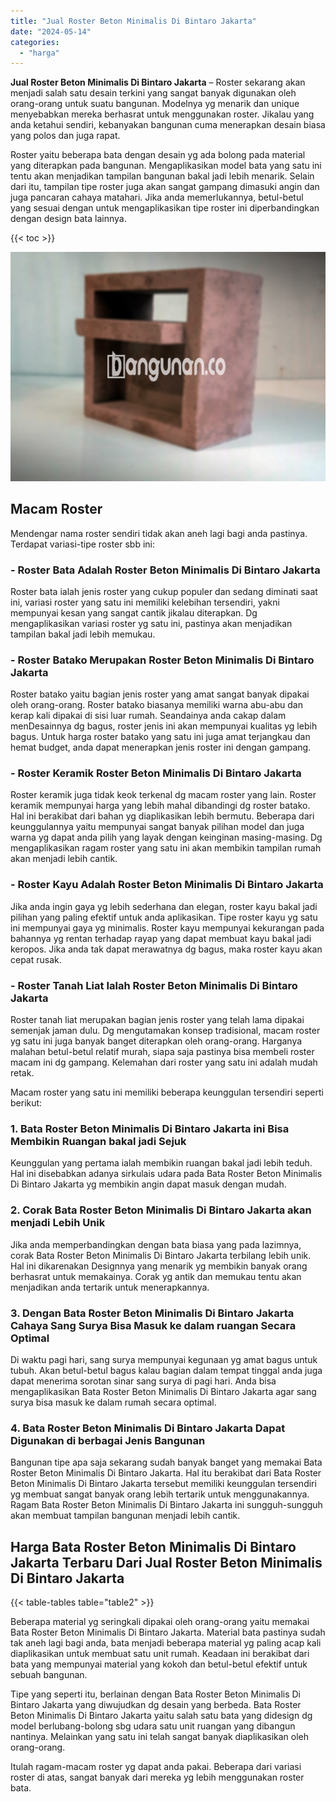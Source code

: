 ```yaml
---
title: "Jual Roster Beton Minimalis Di Bintaro Jakarta"
date: "2024-05-14"
categories: 
  - "harga"
---
```


**Jual Roster Beton Minimalis Di Bintaro Jakarta** – Roster sekarang akan menjadi salah satu desain terkini yang sangat banyak digunakan oleh orang-orang untuk suatu bangunan. Modelnya yg menarik dan unique menyebabkan mereka berhasrat untuk menggunakan roster. Jikalau yang anda ketahui sendiri, kebanyakan bangunan cuma menerapkan desain biasa yang polos dan juga rapat.

Roster yaitu beberapa bata dengan desain yg ada bolong pada material yang diterapkan pada bangunan. Mengaplikasikan model bata yang satu ini tentu akan menjadikan tampilan bangunan bakal jadi lebih menarik. Selain dari itu, tampilan tipe roster juga akan sangat gampang dimasuki angin dan juga pancaran cahaya matahari. Jika anda memerlukannya, betul-betul yang sesuai dengan untuk mengaplikasikan tipe roster ini diperbandingkan dengan design bata lainnya.

{{< toc >}}

![Jual Roster Beton Minimalis Di Bintaro Jakarta](/images/bata-roster-minimalis-30.png)

## Macam Roster

Mendengar nama roster sendiri tidak akan aneh lagi bagi anda pastinya. Terdapat variasi-tipe roster sbb ini:

### \- Roster Bata Adalah Roster Beton Minimalis Di Bintaro Jakarta

Roster bata ialah jenis roster yang cukup populer dan sedang diminati saat ini, variasi roster yang satu ini memiliki kelebihan tersendiri, yakni mempunyai kesan yang sangat cantik jikalau diterapkan. Dg mengaplikasikan variasi roster yg satu ini, pastinya akan menjadikan tampilan bakal jadi lebih memukau.

### \- Roster Batako Merupakan Roster Beton Minimalis Di Bintaro Jakarta

Roster batako yaitu bagian jenis roster yang amat sangat banyak dipakai oleh orang-orang. Roster batako biasanya memiliki warna abu-abu dan kerap kali dipakai di sisi luar rumah. Seandainya anda cakap dalam menDesainnya dg bagus, roster jenis ini akan mempunyai kualitas yg lebih bagus. Untuk harga roster batako yang satu ini juga amat terjangkau dan hemat budget, anda dapat menerapkan jenis roster ini dengan gampang.

### \- Roster Keramik Roster Beton Minimalis Di Bintaro Jakarta

Roster keramik juga tidak keok terkenal dg macam roster yang lain. Roster keramik mempunyai harga yang lebih mahal dibandingi dg roster batako. Hal ini berakibat dari bahan yg diaplikasikan lebih bermutu. Beberapa dari keunggulannya yaitu mempunyai sangat banyak pilihan model dan juga warna yg dapat anda pilih yang layak dengan keinginan masing-masing. Dg mengaplikasikan ragam roster yang satu ini akan membikin tampilan rumah akan menjadi lebih cantik.

### \- Roster Kayu Adalah Roster Beton Minimalis Di Bintaro Jakarta

Jika anda ingin gaya yg lebih sederhana dan elegan, roster kayu bakal jadi pilihan yang paling efektif untuk anda aplikasikan. Tipe roster kayu yg satu ini mempunyai gaya yg minimalis. Roster kayu mempunyai kekurangan pada bahannya yg rentan terhadap rayap yang dapat membuat kayu bakal jadi keropos. Jika anda tak dapat merawatnya dg bagus, maka roster kayu akan cepat rusak.

### \- Roster Tanah Liat Ialah Roster Beton Minimalis Di Bintaro Jakarta

Roster tanah liat merupakan bagian jenis roster yang telah lama dipakai semenjak jaman dulu. Dg mengutamakan konsep tradisional, macam roster yg satu ini juga banyak banget diterapkan oleh orang-orang. Harganya malahan betul-betul relatif murah, siapa saja pastinya bisa membeli roster macam ini dg gampang. Kelemahan dari roster yang satu ini adalah mudah retak.

Macam roster yang satu ini memiliki beberapa keunggulan tersendiri seperti berikut:

### 1\. Bata Roster Beton Minimalis Di Bintaro Jakarta ini Bisa Membikin Ruangan bakal jadi Sejuk

Keunggulan yang pertama ialah membikin ruangan bakal jadi lebih teduh. Hal ini disebabkan adanya sirkulais udara pada Bata Roster Beton Minimalis Di Bintaro Jakarta yg membikin angin dapat masuk dengan mudah.

### 2\. Corak Bata Roster Beton Minimalis Di Bintaro Jakarta akan menjadi Lebih Unik

Jika anda memperbandingkan dengan bata biasa yang pada lazimnya, corak Bata Roster Beton Minimalis Di Bintaro Jakarta terbilang lebih unik. Hal ini dikarenakan Designnya yang menarik yg membikin banyak orang berhasrat untuk memakainya. Corak yg antik dan memukau tentu akan menjadikan anda tertarik untuk menerapkannya.

### 3\. Dengan Bata Roster Beton Minimalis Di Bintaro Jakarta Cahaya Sang Surya Bisa Masuk ke dalam ruangan Secara Optimal

Di waktu pagi hari, sang surya mempunyai kegunaan yg amat bagus untuk tubuh. Akan betul-betul bagus kalau bagian dalam tempat tinggal anda juga dapat menerima sorotan sinar sang surya di pagi hari. Anda bisa mengaplikasikan Bata Roster Beton Minimalis Di Bintaro Jakarta agar sang surya bisa masuk ke dalam rumah secara optimal.

### 4\. Bata Roster Beton Minimalis Di Bintaro Jakarta Dapat Digunakan di berbagai Jenis Bangunan

Bangunan tipe apa saja sekarang sudah banyak banget yang memakai Bata Roster Beton Minimalis Di Bintaro Jakarta. Hal itu berakibat dari Bata Roster Beton Minimalis Di Bintaro Jakarta tersebut memiliki keunggulan tersendiri yg membuat sangat banyak orang lebih tertarik untuk menggunakannya. Ragam Bata Roster Beton Minimalis Di Bintaro Jakarta ini sungguh-sungguh akan membuat tampilan bangunan menjadi lebih cantik.

## Harga Bata Roster Beton Minimalis Di Bintaro Jakarta Terbaru Dari Jual Roster Beton Minimalis Di Bintaro Jakarta

{{< table-tables table="table2" >}}

Beberapa material yg seringkali dipakai oleh orang-orang yaitu memakai Bata Roster Beton Minimalis Di Bintaro Jakarta. Material bata pastinya sudah tak aneh lagi bagi anda, bata menjadi beberapa material yg paling acap kali diaplikasikan untuk membuat satu unit rumah. Keadaan ini berakibat dari bata yang mempunyai material yang kokoh dan betul-betul efektif untuk sebuah bangunan.

Tipe yang seperti itu, berlainan dengan Bata Roster Beton Minimalis Di Bintaro Jakarta yang diwujudkan dg desain yang berbeda. Bata Roster Beton Minimalis Di Bintaro Jakarta yaitu salah satu bata yang didesign dg model berlubang-bolong sbg udara satu unit ruangan yang dibangun nantinya. Melainkan yang satu ini telah sangat banyak diaplikasikan oleh orang-orang.

Itulah ragam-macam roster yg dapat anda pakai. Beberapa dari variasi roster di atas, sangat banyak dari mereka yg lebih menggunakan roster bata.
